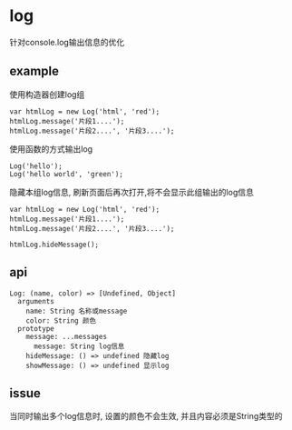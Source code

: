 # log
针对console.log输出信息的优化

## example

使用构造器创建log组

```
var htmlLog = new Log('html', 'red');
htmlLog.message('片段1....');
htmlLog.message('片段2....', '片段3....');
```

使用函数的方式输出log

```
Log('hello');
Log('hello world', 'green');
```

隐藏本组log信息, 刷新页面后再次打开,将不会显示此组输出的log信息

```
var htmlLog = new Log('html', 'red');
htmlLog.message('片段1....');
htmlLog.message('片段2....', '片段3....');

htmlLog.hideMessage();
```

## api

```
Log: (name, color) => [Undefined, Object]
  arguments
    name: String 名称或message
    color: String 颜色
  prototype
    message: ...messages
      message: String log信息
    hideMessage: () => undefined 隐藏log
    showMessage: () => undefined 显示log
```

## issue
当同时输出多个log信息时, 设置的颜色不会生效, 并且内容必须是String类型的